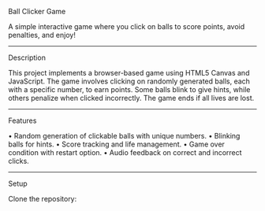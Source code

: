 Ball Clicker Game

A simple interactive game where you click on balls to score points, avoid penalties, and enjoy!
_____________________________________________________________________________

Description

This project implements a browser-based game using HTML5 Canvas and JavaScript. The game involves clicking on randomly generated balls, each with a specific number, to earn points. Some balls blink to give hints, while others penalize when clicked incorrectly. The game ends if all lives are lost.

_____________________________________________________________________________

Features

•  Random generation of clickable balls with unique numbers.
•  Blinking balls for hints.
•  Score tracking and life management.
•  Game over condition with restart option.
•  Audio feedback on correct and incorrect clicks.

______________________________________________________________________________

Setup

Clone the repository:
